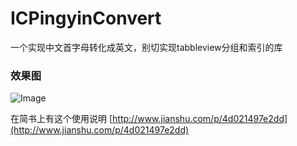 # ICPingyinConvert
一个实现中文首字母转化成英文，别切实现tabbleview分组和索引的库
### 效果图
![Image](https://github.com/icoder20150719/ICPingyinConvert/blob/master/pingyin.gif)

在简书上有这个使用说明
[http://www.jianshu.com/p/4d021497e2dd](http://www.jianshu.com/p/4d021497e2dd)



